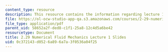 ```yaml
---
content_type: resource
description: This resource contains the information regarding lecture 1 slides.
file: https://ol-ocw-studio-app-qa.s3.amazonaws.com/courses/2-29-numerical-fluid-mechanics-spring-2015/0c372143d0526a896a7a3f0536a04f25_MIT2_29S15_Lecture1.pdf
file_type: application/pdf
parent_uid: 58652a2f-ded8-c1f1-25a8-12c4d5a6be42
resourcetype: Document
title: 2.29 Numerical Fluid Mechanics Lecture 1 Slides
uid: 0c372143-d052-6a89-6a7a-3f0536a04f25
---
```

